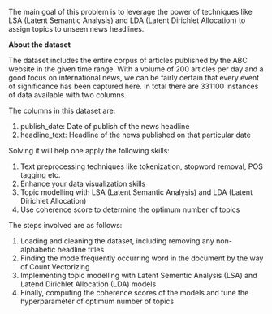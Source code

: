 The main goal of this problem is to leverage the power of techniques like LSA (Latent Semantic Analysis) and LDA (Latent Dirichlet Allocation) to assign topics to unseen news headlines.

**About the dataset**

The dataset includes the entire corpus of articles published by the ABC website in the given time range. With a volume of 200 articles per day and a good focus on international news, we can be fairly certain that every event of significance has been captured here. In total there are 331100 instances of data available with two columns.

The columns in this dataset are:
1. publish_date: Date of publish of the news headline
2. headline_text: Headline of the news published on that particular date


Solving it will help one apply the following skills:
1. Text preprocessing techniques like tokenization, stopword removal, POS tagging etc.
2. Enhance your data visualization skills
3. Topic modelling with LSA (Latent Semantic Analysis) and LDA (Latent Dirichlet Allocation)
4. Use coherence score to determine the optimum number of topics


The steps involved are as follows:
1. Loading and cleaning the dataset, including removing any non-alphabetic headline titles
2. Finding the mode frequently occurring word in the document by the way of Count Vectorizing
3. Implementing topic modelling with Latent Sementic Analysis (LSA) and Latend Dirichlet Allocation (LDA) models
4. Finally, computing the coherence scores of the models and tune the hyperparameter of optimum number of topics
